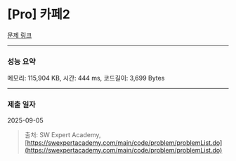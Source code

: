 # [Pro] 카페2

[문제 링크](https://www.google.com/search?q=sw+expert+academy+pro+카페2)

***

### 성능 요약

메모리: 115,904 KB, 시간: 444 ms, 코드길이: 3,699 Bytes

***

### 제출 일자

2025-09-05

> 출처: SW Expert Academy, [https://swexpertacademy.com/main/code/problem/problemList.do](https://swexpertacademy.com/main/code/problem/problemList.do)
